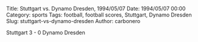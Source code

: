 Title: Stuttgart vs. Dynamo Dresden, 1994/05/07
Date: 1994/05/07 00:00
Category: sports
Tags: football, football scores, Stuttgart, Dynamo Dresden
Slug: stuttgart-vs-dynamo-dresden
Author: carbonero


Stuttgart 3 - 0 Dynamo Dresden
